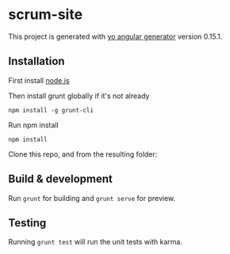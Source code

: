 # scrum-site

This project is generated with [yo angular generator](https://github.com/yeoman/generator-angular)
version 0.15.1.

## Installation
First install [node.js](https://nodejs.org/en/download/)

Then install grunt globally if it's not already

`npm install -g grunt-cli`

Run npm install

`npm install`

Clone this repo, and from the resulting folder:

## Build & development

Run `grunt` for building and `grunt serve` for preview.

## Testing

Running `grunt test` will run the unit tests with karma.


